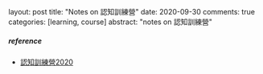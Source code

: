 layout: post
title: "Notes on 認知訓練營"
date: 2020-09-30
comments: true
categories: [learning, course]
abstract: "notes on 認知訓練營"


##### reference
* [認知訓練營2020](https://m.igetget.com/share/course/pay/detail?id=0x1A7LvaogNXknMsY1JPpql2WmznGD)
